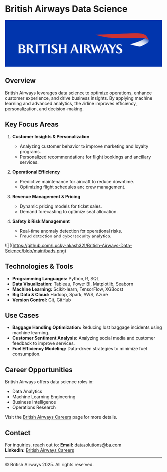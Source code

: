 # British Airways Data Science

![](https://github.com/Lucky-akash321/British-Airways-Data-Science/blob/main/ba%20logo.jpg)

## Overview
British Airways leverages data science to optimize operations, enhance customer experience, and drive business insights. By applying machine learning and advanced analytics, the airline improves efficiency, personalization, and decision-making.

## Key Focus Areas
1. **Customer Insights & Personalization**
   - Analyzing customer behavior to improve marketing and loyalty programs.
   - Personalized recommendations for flight bookings and ancillary services.

2. **Operational Efficiency**
   - Predictive maintenance for aircraft to reduce downtime.
   - Optimizing flight schedules and crew management.

3. **Revenue Management & Pricing**
   - Dynamic pricing models for ticket sales.
   - Demand forecasting to optimize seat allocation.

4. **Safety & Risk Management**
   - Real-time anomaly detection for operational risks.
   - Fraud detection and cybersecurity analytics.


![]((https://github.com/Lucky-akash321/British-Airways-Data-Science/blob/main/bads.png)


## Technologies & Tools
- **Programming Languages:** Python, R, SQL
- **Data Visualization:** Tableau, Power BI, Matplotlib, Seaborn
- **Machine Learning:** Scikit-learn, TensorFlow, XGBoost
- **Big Data & Cloud:** Hadoop, Spark, AWS, Azure
- **Version Control:** Git, GitHub

## Use Cases
- **Baggage Handling Optimization:** Reducing lost baggage incidents using machine learning.
- **Customer Sentiment Analysis:** Analyzing social media and customer feedback to improve services.
- **Fuel Efficiency Modeling:** Data-driven strategies to minimize fuel consumption.

## Career Opportunities
British Airways offers data science roles in:
- Data Analytics
- Machine Learning Engineering
- Business Intelligence
- Operations Research

Visit the [British Airways Careers](https://careers.ba.com/) page for more details.

## Contact
For inquiries, reach out to:
**Email:** datasolutions@ba.com  
**LinkedIn:** [British Airways Careers](https://www.linkedin.com/company/british-airways)

---
© British Airways 2025. All rights reserved.
